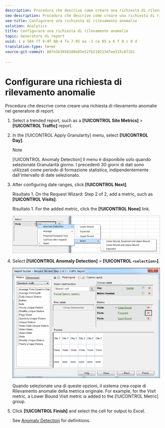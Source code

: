 ```yaml
---
description: Procedura che descrive come creare una richiesta di rilevamento anomalie nel generatore di report.
seo-description: Procedura che descrive come creare una richiesta di rilevamento anomalie nel generatore di report.
seo-title: Configurare una richiesta di rilevamento anomalie
solution: Analytics
title: Configurare una richiesta di rilevamento anomalie
topic: Generatore di report
uuid: 1 e 504 ff 9-df 88-4 fa 7-95 ea -1 ca 05 a 6 f 9 c 0 d
translation-type: tm+mt
source-git-commit: 86fe1b3650100a05e52fb2102134fee515c871b1

---
```



# Configurare una richiesta di rilevamento anomalie

Procedura che descrive come creare una richiesta di rilevamento anomalie nel generatore di report.

1. Select a trended report, such as a **[!UICONTROL Site Metrics]** &gt; **[!UICONTROL Traffic]** report.
1. In the [!UICONTROL Apply Granularity] menu, select **[!UICONTROL Day]**.

   >[!NOTE]
   >
   >[!UICONTROL Anomaly Detection] Il menu è disponibile solo quando selezionate Granularità giorno. I precedenti 30 giorni di dati sono utilizzati come periodo di formazione statistica, indipendentemente dall'intervallo di date selezionato.

1. After configuring date ranges, click **[!UICONTROL Next]**.

   Risultato 1. On the Request Wizard: Step 2 of 2, add a metric, such as **[!UICONTROL Visits]**.

   Risultato 1. For the added metric, click the **[!UICONTROL None]** link.

   ![Risultato passaggio](assets/anomaly_select.png)

1. Select **[!UICONTROL Anomaly Detection]** &gt; **[!UICONTROL `<selection>`]**.

   ![Informazioni passo](assets/anomaly_visit.png)

   Quando selezionate una di queste opzioni, il sistema crea copie di Rilevamento anomalie della metrica originale. For example, for the Visit metric, a Lower Bound Visit metric is added to the [!UICONTROL Metric] group.
1. Click **[!UICONTROL Finish]** and select the cell for output to Excel.

   See [Anomaly Detection](../../../analyze/analysis-workspace/virtual-analyst/c-anomaly-detection/anomaly-detection.md#concept_9476D6C093334B1A8044AE63835BDBE7) for definitions.

